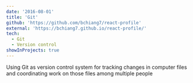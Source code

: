 ```yaml
---
date: '2016-08-01'
title: 'Git'
github: 'https://github.com/bchiang7/react-profile'
external: 'https://bchiang7.github.io/react-profile/'
tech:
  - Git
  - Version control
showInProjects: true
---
```


Using Git as version control system for tracking changes in computer files and coordinating work on those files among multiple people
